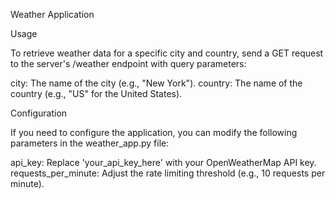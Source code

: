 Weather Application

Usage

To retrieve weather data for a specific city and country, send a GET request to the server's /weather endpoint with query parameters:

city: The name of the city (e.g., "New York").
country: The name of the country (e.g., "US" for the United States).


Configuration

If you need to configure the application, you can modify the following parameters in the weather_app.py file:

api_key: Replace 'your_api_key_here' with your OpenWeatherMap API key.
requests_per_minute: Adjust the rate limiting threshold (e.g., 10 requests per minute).
